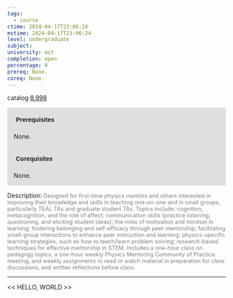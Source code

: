 ```yaml
---
tags:
  - course
ctime: 2024-04-17T23:06:24
mstime: 2024-04-17T23:06:24
level: undergraduate
subject: 
university: mit
completion: open
percentage: 0
prereq: None.
coreq: None.
---
```


catalog [8.998](http://student.mit.edu/catalog/m8b.html#8.998)

<span style="display: block; padding: 15px; background-color: rgb(100, 100, 100, 0.2);"><font id="m_prereq3778_0" style="display: block; font-family: Arial, sans-serif; font-weight: bold; padding: 5px">Prerequisites</font><br><span id="prereq3778_0">None.</span></span>
<span style="display: block; padding: 15px; background-color: rgb(100, 100, 100, 0.2);"><font id="m_coreq3778_0" style="display: block; font-family: Arial, sans-serif; font-weight: bold; padding: 5px">Corequisites</font><br><span id="coreq3778_0">None.</span></span>

<font style="">Description:</font>
<font style="color: grey; font-size: 0.8rem;">Designed for first-time physics mentors and others interested in improving their knowledge and skills in teaching one-on-one and in small groups, particularly TEAL TAs and graduate student TAs. Topics include: cognition, metacognition, and the role of affect; communication skills (practice listening, questioning, and eliciting student ideas); the roles of motivation and mindset in learning; fostering belonging and self-efficacy through peer mentorship; facilitating small-group interactions to enhance peer instruction and learning; physics-specific learning strategies, such as how to teach/learn problem solving; research-based techniques for effective mentorship in STEM. Includes a one-hour class on pedagogy topics, a one-hour weekly Physics Mentoring Community of Practice meeting, and weekly assignments to read or watch material in preparation for class discussions, and written reflections before class.</font>



---

<< HELLO, WORLD >>
